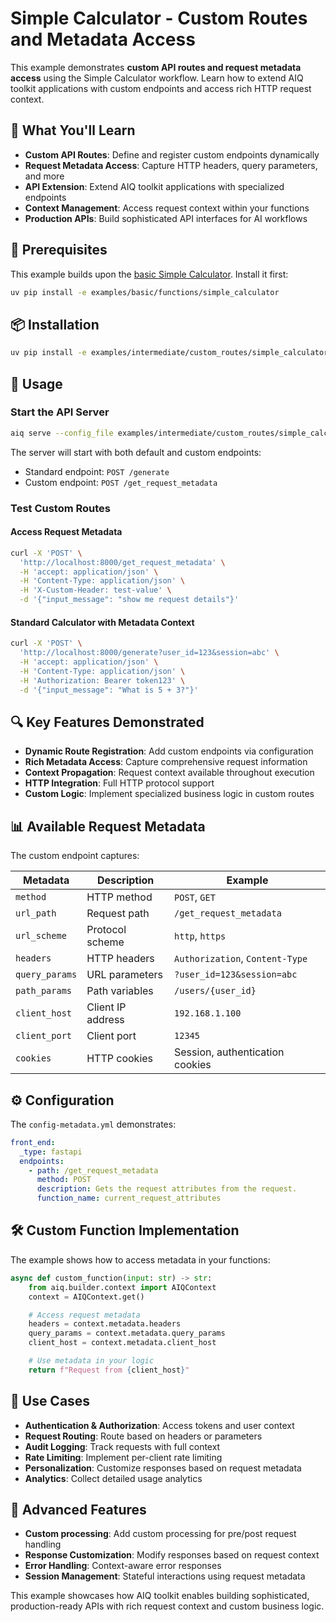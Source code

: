 <!--
SPDX-FileCopyrightText: Copyright (c) 2025, NVIDIA CORPORATION & AFFILIATES. All rights reserved.
SPDX-License-Identifier: Apache-2.0

Licensed under the Apache License, Version 2.0 (the "License");
you may not use this file except in compliance with the License.
You may obtain a copy of the License at

http://www.apache.org/licenses/LICENSE-2.0

Unless required by applicable law or agreed to in writing, software
distributed under the License is distributed on an "AS IS" BASIS,
WITHOUT WARRANTIES OR CONDITIONS OF ANY KIND, either express or implied.
See the License for the specific language governing permissions and
limitations under the License.
-->

# Simple Calculator - Custom Routes and Metadata Access

This example demonstrates **custom API routes and request metadata access** using the Simple Calculator workflow. Learn how to extend AIQ toolkit applications with custom endpoints and access rich HTTP request context.

## 🎯 What You'll Learn

- **Custom API Routes**: Define and register custom endpoints dynamically
- **Request Metadata Access**: Capture HTTP headers, query parameters, and more
- **API Extension**: Extend AIQ toolkit applications with specialized endpoints
- **Context Management**: Access request context within your functions
- **Production APIs**: Build sophisticated API interfaces for AI workflows

## 🔗 Prerequisites

This example builds upon the [basic Simple Calculator](../../../basic/functions/simple_calculator/). Install it first:

```bash
uv pip install -e examples/basic/functions/simple_calculator
```

## 📦 Installation

```bash
uv pip install -e examples/intermediate/custom_routes/simple_calculator
```

## 🚀 Usage

### Start the API Server

```bash
aiq serve --config_file examples/intermediate/custom_routes/simple_calculator/configs/config-metadata.yml
```

The server will start with both default and custom endpoints:
- Standard endpoint: `POST /generate`
- Custom endpoint: `POST /get_request_metadata`

### Test Custom Routes

#### Access Request Metadata
```bash
curl -X 'POST' \
  'http://localhost:8000/get_request_metadata' \
  -H 'accept: application/json' \
  -H 'Content-Type: application/json' \
  -H 'X-Custom-Header: test-value' \
  -d '{"input_message": "show me request details"}'
```

#### Standard Calculator with Metadata Context
```bash
curl -X 'POST' \
  'http://localhost:8000/generate?user_id=123&session=abc' \
  -H 'accept: application/json' \
  -H 'Content-Type: application/json' \
  -H 'Authorization: Bearer token123' \
  -d '{"input_message": "What is 5 + 3?"}'
```

## 🔍 Key Features Demonstrated

- **Dynamic Route Registration**: Add custom endpoints via configuration
- **Rich Metadata Access**: Capture comprehensive request information
- **Context Propagation**: Request context available throughout execution
- **HTTP Integration**: Full HTTP protocol support
- **Custom Logic**: Implement specialized business logic in custom routes

## 📊 Available Request Metadata

The custom endpoint captures:

| Metadata | Description | Example |
|----------|-------------|---------|
| `method` | HTTP method | `POST`, `GET` |
| `url_path` | Request path | `/get_request_metadata` |
| `url_scheme` | Protocol scheme | `http`, `https` |
| `headers` | HTTP headers | `Authorization`, `Content-Type` |
| `query_params` | URL parameters | `?user_id=123&session=abc` |
| `path_params` | Path variables | `/users/{user_id}` |
| `client_host` | Client IP address | `192.168.1.100` |
| `client_port` | Client port | `12345` |
| `cookies` | HTTP cookies | Session, authentication cookies |

## ⚙️ Configuration

The `config-metadata.yml` demonstrates:

```yaml
front_end:
  _type: fastapi
  endpoints:
    - path: /get_request_metadata
      method: POST
      description: Gets the request attributes from the request.
      function_name: current_request_attributes
```

## 🛠️ Custom Function Implementation

The example shows how to access metadata in your functions:

```python
async def custom_function(input: str) -> str:
    from aiq.builder.context import AIQContext
    context = AIQContext.get()

    # Access request metadata
    headers = context.metadata.headers
    query_params = context.metadata.query_params
    client_host = context.metadata.client_host

    # Use metadata in your logic
    return f"Request from {client_host}"
```

## 🌟 Use Cases

- **Authentication & Authorization**: Access tokens and user context
- **Request Routing**: Route based on headers or parameters
- **Audit Logging**: Track requests with full context
- **Rate Limiting**: Implement per-client rate limiting
- **Personalization**: Customize responses based on request metadata
- **Analytics**: Collect detailed usage analytics

## 🔧 Advanced Features

- **Custom processing**: Add custom processing for pre/post request handling
- **Response Customization**: Modify responses based on request context
- **Error Handling**: Context-aware error responses
- **Session Management**: Stateful interactions using request metadata

This example showcases how AIQ toolkit enables building sophisticated, production-ready APIs with rich request context and custom business logic.
